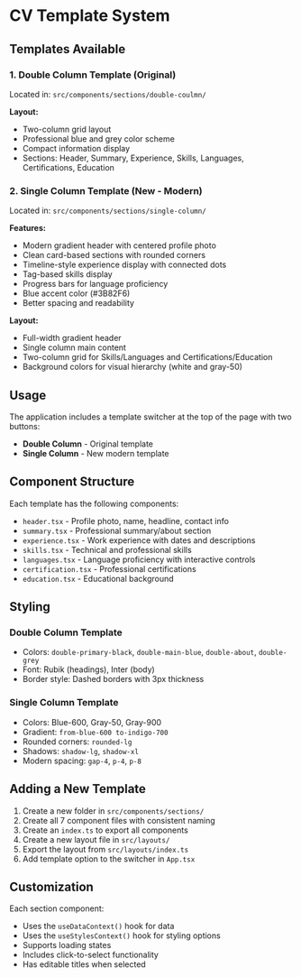 # CV Template System

## Templates Available

### 1. Double Column Template (Original)

Located in: `src/components/sections/double-coulmn/`

**Layout:**

- Two-column grid layout
- Professional blue and grey color scheme
- Compact information display
- Sections: Header, Summary, Experience, Skills, Languages, Certifications, Education

### 2. Single Column Template (New - Modern)

Located in: `src/components/sections/single-column/`

**Features:**

- Modern gradient header with centered profile photo
- Clean card-based sections with rounded corners
- Timeline-style experience display with connected dots
- Tag-based skills display
- Progress bars for language proficiency
- Blue accent color (#3B82F6)
- Better spacing and readability

**Layout:**

- Full-width gradient header
- Single column main content
- Two-column grid for Skills/Languages and Certifications/Education
- Background colors for visual hierarchy (white and gray-50)

## Usage

The application includes a template switcher at the top of the page with two buttons:

- **Double Column** - Original template
- **Single Column** - New modern template

## Component Structure

Each template has the following components:

- `header.tsx` - Profile photo, name, headline, contact info
- `summary.tsx` - Professional summary/about section
- `experience.tsx` - Work experience with dates and descriptions
- `skills.tsx` - Technical and professional skills
- `languages.tsx` - Language proficiency with interactive controls
- `certification.tsx` - Professional certifications
- `education.tsx` - Educational background

## Styling

### Double Column Template

- Colors: `double-primary-black`, `double-main-blue`, `double-about`, `double-grey`
- Font: Rubik (headings), Inter (body)
- Border style: Dashed borders with 3px thickness

### Single Column Template

- Colors: Blue-600, Gray-50, Gray-900
- Gradient: `from-blue-600 to-indigo-700`
- Rounded corners: `rounded-lg`
- Shadows: `shadow-lg`, `shadow-xl`
- Modern spacing: `gap-4`, `p-4`, `p-8`

## Adding a New Template

1. Create a new folder in `src/components/sections/`
2. Create all 7 component files with consistent naming
3. Create an `index.ts` to export all components
4. Create a new layout file in `src/layouts/`
5. Export the layout from `src/layouts/index.ts`
6. Add template option to the switcher in `App.tsx`

## Customization

Each section component:

- Uses the `useDataContext()` hook for data
- Uses the `useStylesContext()` hook for styling options
- Supports loading states
- Includes click-to-select functionality
- Has editable titles when selected
